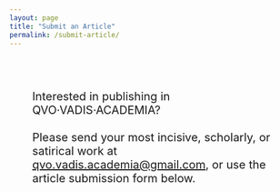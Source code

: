```yaml
---
layout: page
title: "Submit an Article"
permalink: /submit-article/
---
```

<div style="padding: 40px;">
<div style="font-size: 20px;">
  <p>Interested in publishing in QVO·VADIS·ACADEMIA?  <br><br> Please send your most incisive, scholarly, or satirical work at <a href="mailto:qvo.vadis.academia@gmail.com?subject=[ARTICLE]">qvo.vadis.academia@gmail.com</a>, or use the article submission form below.</p>

<!-- Cognito Form Embed Code -->
<div class="submit-section" style="font-size: 20px;">
  <script src="https://www.cognitoforms.com/f/seamless.js" data-key="B81YRHNjykqXH1gi05iZKw" data-form="3"></script>
</div>

<!-- Success Message -->
<div id="success-message" style="display: none;">
    <p>Your submission has been received. We are looking forward to reading your article!</p>
</div>

</div>

</div>